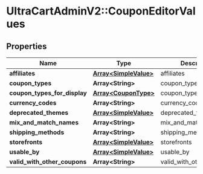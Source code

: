 # UltraCartAdminV2::CouponEditorValues

## Properties
Name | Type | Description | Notes
------------ | ------------- | ------------- | -------------
**affiliates** | [**Array&lt;SimpleValue&gt;**](SimpleValue.md) | affiliates | [optional] 
**coupon_types** | **Array&lt;String&gt;** | coupon_types | [optional] 
**coupon_types_for_display** | [**Array&lt;CouponType&gt;**](CouponType.md) | coupon_types_for_display | [optional] 
**currency_codes** | **Array&lt;String&gt;** | currency_codes | [optional] 
**deprecated_themes** | [**Array&lt;SimpleValue&gt;**](SimpleValue.md) | deprecated_themes | [optional] 
**mix_and_match_names** | **Array&lt;String&gt;** | mix_and_match_names | [optional] 
**shipping_methods** | **Array&lt;String&gt;** | shipping_methods | [optional] 
**storefronts** | [**Array&lt;SimpleValue&gt;**](SimpleValue.md) | storefronts | [optional] 
**usable_by** | [**Array&lt;SimpleValue&gt;**](SimpleValue.md) | usable_by | [optional] 
**valid_with_other_coupons** | **Array&lt;String&gt;** | valid_with_other_coupons | [optional] 


